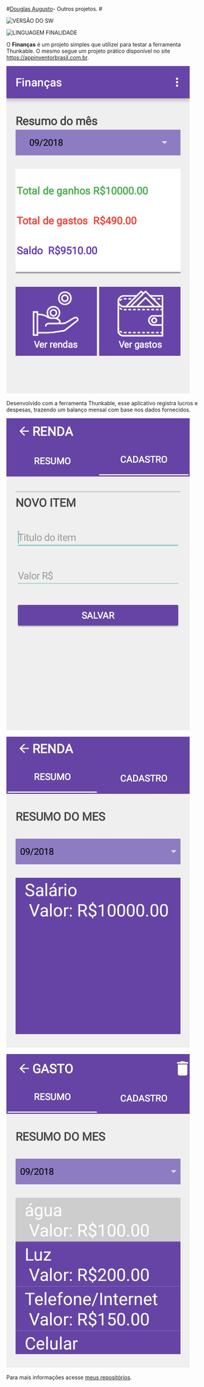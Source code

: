 
#[Douglas Augusto](http://github.com/DouglasAugustoJunior)- Outros projetos. # 
 
 
![VERSÃO DO SW](https://img.shields.io/badge/Version-1.0-blue.svg)
 
![LINGUAGEM FINALIDADE](https://img.shields.io/badge/Thunkable-Android-brightgreen.svg)
 
O **Finanças** é um projeto simples que utilizei para testar a ferramenta Thunkable. O mesmo segue um projeto prático disponível no site https://appinventorbrasil.com.br.

![Imagem](https://github.com/DouglasAugustoJunior/ThunkableFinancas/blob/master/_images/inicial.png?raw=true)


 
Desenvolvido com a ferramenta Thunkable, esse aplicativo registra lucros e despesas, trazendo um balanço mensal com base nos dados fornecidos.

![Imagem](https://github.com/DouglasAugustoJunior/ThunkableFinancas/blob/master/_images/cadastro_renda.jpg?raw=true)



![Imagem](https://github.com/DouglasAugustoJunior/ThunkableFinancas/blob/master/_images/resumo_renda.jpg?raw=true)



![Imagem](https://github.com/DouglasAugustoJunior/ThunkableFinancas/blob/master/_images/resumo_gasto.jpg?raw=true)
 
 
Para mais informações acesse [meus repositórios](http://github.com/DouglasAugustoJunior).